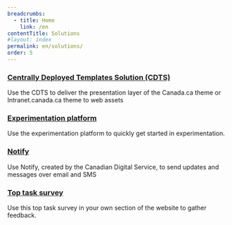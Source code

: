 ```yaml
---
breadcrumbs:
  - title: Home
    link: /en
contentTitle: Solutions
#layout: index
permalink: en/solutions/
order: 5
---
```

<!--Work on presenting the different solutions or tools-->
<section class="gc-srvinfo mrgn-bttm-lg">
 <div class="row">
  <div class="wb-eqht">
   <section class="col-md-12">
    <h3><a href="./en/cdts">Centrally Deployed Templates Solution (CDTS)</a></h3>
    <p>
    Use the CDTS to deliver the presentation layer of the Canada.ca theme or Intranet.canada.ca theme to web assets
    </p>
   </section>
   <section class="col-md-12">
    <h3><a href="./en/experimentation-platform">Experimentation platform</a></h3>
    <p>
    Use the experimentation platform to quickly get started in experimentation.
    </p>
   </section>
   <section class="col-md-12">
    <h3><a href="./en/notify">Notify</a></h3>
    <p>
    Use Notify, created by the Canadian Digital Service, to send updates and messages over email and SMS
    </p>
   </section>
   <section class="col-md-12">
    <h3><a href="./en/top-task-survey">Top task survey</a></h3>
    <p>
    Use this top task survey in your own section of the website to gather feedback.
    </p>
   </section>
  </div>
 </div>
</section>
